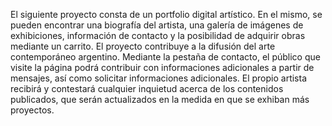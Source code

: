 El siguiente proyecto consta de un portfolio digital artístico. En el mismo, se pueden encontrar una biografía del artista, una galería de imágenes de exhibiciones, información de contacto y la posibilidad de adquirir obras mediante un carrito.
El proyecto contribuye a la difusión del arte contemporáneo argentino. Mediante la pestaña de contacto, el público que visite la página podrá contribuir con informaciones adicionales a partir de mensajes, así como solicitar informaciones adicionales.
El propio artista recibirá y contestará cualquier inquietud acerca de los contenidos publicados, que serán actualizados en la medida en que se exhiban más proyectos.
